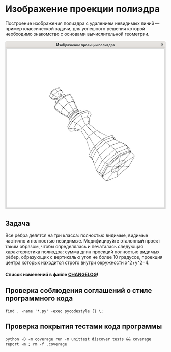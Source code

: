 # Изображение проекции полиэдра

Построение изображения полиэдра с удалением невидимых линий — пример
классической задачи, для успешного решения которой необходимо знакомство
с основами вычислительной геометрии.

![Шахматный король](images/king.png)

## Задача

Все рёбра делятся на три класса: полностью видимые, видимые частично и полностью невидимые.
Модифицируйте эталонный проект таким образом, чтобы определялась и печаталась следующая
характеристика полиэдра: сумма длин проекций полностью видимых рёбер, образующих с вертикалью угол
не более 10 градусов, проекция центра которых находится строго внутри окружности x^2+y^2=4.

#### Список изменений в файле [CHANGELOG](CHANGELOG.md)!

## Проверка соблюдения соглашений о стиле программного кода

~~~{.sh}
find . -name '*.py' -exec pycodestyle {} \;
~~~

## Проверка покрытия тестами кода программы

~~~{.sh}
python -B -m coverage run -m unittest discover tests && coverage report -m ; rm -f .coverage
~~~

